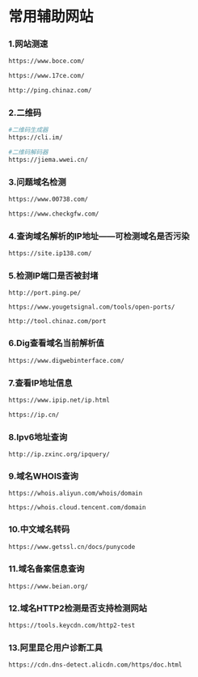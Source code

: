 # 常用辅助网站

### 1.网站测速

```sh
https://www.boce.com/ 
```

```sh
https://www.17ce.com/
```

```sh
http://ping.chinaz.com/
```

### 2.二维码

```sh
#二维码生成器
https://cli.im/ 
```

```sh
#二维码解码器
https://jiema.wwei.cn/
```

### 3.问题域名检测

```sh
https://www.00738.com/
```

```sh
https://www.checkgfw.com/
```

### 4.查询域名解析的IP地址——可检测域名是否污染

```sh
https://site.ip138.com/
```

### 5.检测IP端口是否被封堵

```
http://port.ping.pe/
```

```
https://www.yougetsignal.com/tools/open-ports/ 
```

```
http://tool.chinaz.com/port
```

### 6.Dig查看域名当前解析值

```sh
https://www.digwebinterface.com/ 
```

### 7.查看IP地址信息

```sh
https://www.ipip.net/ip.html 
```

```sh
https://ip.cn/ 
```

### 8.Ipv6地址查询

```
http://ip.zxinc.org/ipquery/
```

### 9.**域名WHOIS查询** 

```
https://whois.aliyun.com/whois/domain
```

```
https://whois.cloud.tencent.com/domain
```

### 10.中文域名转码

```sh
https://www.getssl.cn/docs/punycode
```

### 11.域名备案信息查询 

```
https://www.beian.org/
```

### 12.域名HTTP2检测是否支持检测网站

```sh
https://tools.keycdn.com/http2-test
```

### 13.阿里昆仑用户诊断工具

```
https://cdn.dns-detect.alicdn.com/https/doc.html
```









